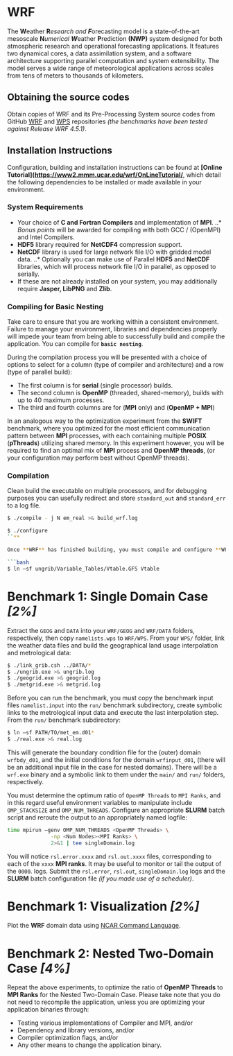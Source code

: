 WRF
======

The **W**eather **R***esearch and **F***orecasting model is a state-of-the-art mesoscale **N***umerical **W***eather **P**rediction **(NWP)** system designed for both atmospheric research and operational forecasting applications. It features two dynamical cores, a data assimilation system, and a software architecture supporting parallel computation and system extensibility. The model serves a wide range of meteorological applications across scales from tens of meters to thousands of kilometers.

## Obtaining the source codes

Obtain copies of WRF and its Pre-Processing System source codes from GitHub [WRF](https://github.com/wrf-model/WRF) and [WPS](https://github.com/wrf-model/WPS) repositories *(the benchmarks have been tested against Release WRF 4.5.1)*.

## Installation Instructions

Configuration, building and installation instructions can be found at **[Online Tutorial](https://www2.mmm.ucar.edu/wrf/OnLineTutorial/**, which detail the following dependencies to be installed or made available in your environment.

### System Requirements

* Your choice of **C and Fortran Compilers** and implementation of **MPI**.
..* *Bonus points* will be awarded for compiling with both GCC / (OpenMPI) and Intel Compilers.
* **HDF5** library required for **NetCDF4** compression support.
* **NetCDF** library is used for large network file I/O with gridded model data.
..* Optionally you can make use of Parallel **HDF5** and **NetCDF** libraries, which will process network file I/O in parallel, as opposed to serially.
* If these are not already installed on your system, you may additionally require **Jasper, LibPNG** and **Zlib**.

### Compiling for Basic Nesting

Take care to ensure that you are working within a consistent environment. Failure to manage your environment, libraries and dependencies properly will impede your team from being able to successfully build and compile the application. You can compile for **`basic nesting`**.

During the compilation process you will be presented with a choice of options to select for a column (type of compiler and architecture) and a row (type of parallel build):

* The first column is for **serial** (single processor) builds.
* The second column is **OpenMP** (threaded, shared-memory), builds with up to 40 maximum processes.
* The third and fourth columns are for (**MPI** only) and (**OpenMP + MPI**)

In an analogous way to the optimization experiment from the **SWIFT** benchmark, where you optimized for the most efficient communication pattern between **MPI** processes, with each containing multiple **POSIX** (**pThreads**) utilizing shared memory. In this experiment however, you will be required to find an optimal mix of **MPI** process and **OpenMP threads**, (or your configuration may perform best without OpenMP threads).

### Compilation

Clean build the executable on multiple processors, and for debugging purposes you can usefully redirect and store `standard_out` and `standard_err` to a log file.

```bash
$ ./compile - j N em_real >& build_wrf.log

$ ./configure
``**

Once **WRF** has finished building, you must compile and configure **WPS**, and from within this subdirectory, you may need to create the following symbolic link:

```bash
$ ln –sf ungrib/Variable_Tables/Vtable.GFS Vtable
```

# Benchmark 1: Single Domain Case *[2%]*

Extract the `GEOG` and `DATA` into your `WRF/GEOG` and `WRF/DATA` folders, respectively, then copy `namelists.wps` to `WRF/WPS`. From your `WPS/` folder, link the weather data files and build the geographical land usage interpolation and metrological data:

```bash
$ ./link_grib.csh ../DATA/*
$ ./ungrib.exe >& ungrib.log
$ ./geogrid.exe >& geogrid.log
$ ./metgrid.exe >& metgrid.log
```

Before you can run the benchmark, you must copy the benchmark input files `namelist.input` into the `run/` benchmark subdirectory, create symbolic links to the metrological input data and execute the last interpolation step. From the `run/` benchmark subdirectory:

```bash
$ ln –sf PATH/TO/met_em.d01*
$ ./real.exe >& real.log
```

This will generate the boundary condition file for the (outer) domain `wrfbdy_d01`, and the initial conditions for the domain `wrfinput_d01`, (there will be an additional input file in the case for nested domains). There will be a `wrf.exe` binary and a symbolic link to them under the `main/` and `run/` folders, respectively.

You must determine the optimum ratio of `OpenMP Threads` to `MPI Ranks`, and in this regard useful environment variables to manipulate include `OMP_STACKSIZE` and `OMP_NUM_THREADS`. Configure an appropriate **SLURM** batch script and reroute the output to an appropriately named logfile:

```bash
time mpirun –genv OMP_NUM_THREADS <OpenMP Threads> \
              -np <Num Nodes><MPI Ranks> \
              2>&1 | tee singleDomain.log
```

You will notice `rsl.error.xxxx` and `rsl.out.xxxx` files, corresponding to each of the `xxxx` **MPI ranks**. It may be useful to monitor or tail the output of the `0000`. logs. Submit the `rsl.error`, `rsl.out`, `singleDomain.log` logs and the **SLURM** batch configuration file *(if you made use of a scheduler)*.

# Benchmark 1: Visualization *[2%]*

Plot the **WRF** domain data using [NCAR Command Language](https://www.ncl.ucar.edu/Applications/wrf.shtml).

# Benchmark 2: Nested Two-Domain Case *[4%]*

Repeat the above experiments, to optimize the ratio of **OpenMP Threads** to **MPI Ranks** for the Nested Two-Domain Case. Please take note that you do not need to recompile the application, unless you are optimizing your application binaries through:

* Testing various implementations of Compiler and MPI, and/or
* Dependency and library versions, and/or
* Compiler optimization flags, and/or
* Any other means to change the application binary.
